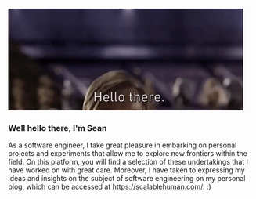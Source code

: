 ![plot](./obi-gif.gif)

### Well hello there, I'm Sean

As a software engineer, I take great pleasure in embarking on personal projects and experiments that allow me to explore new frontiers within the field. On this platform, you will find a selection of these undertakings that I have worked on with great care. Moreover, I have taken to expressing my ideas and insights on the subject of software engineering on my personal blog, which can be accessed at https://scalablehuman.com/. :)


